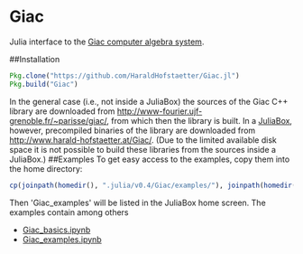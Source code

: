 # Giac

Julia interface to the [Giac computer algebra system](http://www-fourier.ujf-grenoble.fr/~parisse/giac.html).

##Installation
```julia
Pkg.clone("https://github.com/HaraldHofstaetter/Giac.jl")
Pkg.build("Giac")
```
In the general case (i.e., not inside a JuliaBox) the sources of the Giac C++ library are downloaded from  http://www-fourier.ujf-grenoble.fr/~parisse/giac/, from which then the library is built. 
In a [JuliaBox](https://juliabox.com/), however, precompiled binaries of the library are downloaded from http://www.harald-hofstaetter.at/Giac/. (Due to the limited available disk space it is not possible to build these libraries from the sources inside a JuliaBox.)
##Examples
To get easy access to the examples, copy them into the home directory:
```julia
cp(joinpath(homedir(), ".julia/v0.4/Giac/examples/"), joinpath(homedir(), "Giac_examples"), remove_destination=true)
```
Then 'Giac_examples' will be listed in the JuliaBox home screen. The examples contain among others
+ [Giac_basics.ipynb](https://github.com/HaraldHofstaetter/Giac.jl/blob/master/examples/Giac_basics.ipynb)
+ [Giac_examples.ipynb](https://github.com/HaraldHofstaetter/Giac.jl/blob/master/examples/Giac_examples.ipynb)
